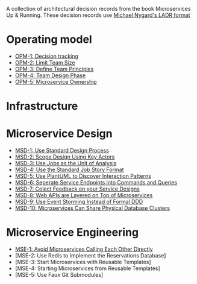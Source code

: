 A collection of architectural decision records from the book Microservices Up & Running. These decision records use [Michael Nygard's LADR format](https://cognitect.com/blog/2011/11/15/documenting-architecture-decisions)

# Operating model
- [OPM-1: Decision tracking](operating-model/1-decision-tracking.md)
- [OPM-2: Limit Team Size](operating-model/2-limit-team-size.md)
- [OPM-3: Define Team Principles](operating-model/3-define-team-principles.md)
- [OPM-4: Team Design Phase](operating-model/4-team-design-phase.md)
- [OPM-5: Microservice Ownership](operating-model//5-microservice-ownership.md)

# Infrastructure
# Microservice Design
- [MSD-1: Use Standard Design Process](microservice-design/1-use-standard-design-process.md)
- [MSD-2: Scope Design Using Key Actors](microservice-design/2-scope-design-using-key-actors.md)
- [MSD-3: Use Jobs as the Unit of Analysis](microservice-design/3-use-jobs-for-analysis.md)
- [MSD-4: Use the Standard Job Story Format](microservice-design/4-use-job-story-format.md)
- [MSD-5: Use PlantUML to Discover Interaction Patterns](microservice-design/5-use-plantUML.md)
- [MSD-6: Seperate Service Endpoints into Commands and Queries](microservice-design/6-separate-commands-queries.md)
- [MSD-7: Colect Feedback on your Service Designs](microservice-design/7-collect-feedback.md)
- [MSD-8: Web APIs are Layered on Top of Microservices](microservice-design/8-web-apis-on-top.md)
- [MSD-9: Use Event Storming Instead of Formal DDD](microservice-design/9-use-event-storming.md)
- [MSD-10: Microservices Can Share Physical Database Clusters](microservice-design/10-share-db-clusters.md)


# Microservice Engineering
- [MSE-1: Avoid Microservices Calling Each Other Directly](microservice-engineering/)
- [MSE-2: Use Redis to Implement the Reservations Database]
- [MSE-3: Start Microservices with Reusable Templates]
- [MSE-4: Starting Microservices from Reusable Templates]
- [MSE-5: Use Faux Git Submodules]

